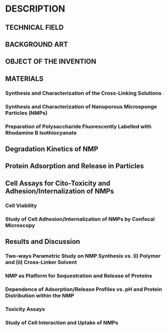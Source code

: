 # DESCRIPTION

## TECHNICAL FIELD

## BACKGROUND ART

## OBJECT OF THE INVENTION

## MATERIALS

### Synthesis and Characterization of the Cross-Linking Solutions

### Synthesis and Characterization of Nanoporous Microsponge Particles (NMPs)

### Preparation of Polysaccharide Fluorescently Labelled with Rhodamine B Isothiocyanate

## Degradation Kinetics of NMP

## Protein Adsorption and Release in Particles

## Cell Assays for Cito-Toxicity and Adhesion/Internalization of NMPs

### Cell Viability

### Study of Cell Adhesion/Internalization of NMPs by Confocal Microscopy

## Results and Discussion

### Two-ways Parametric Study on NMP Synthesis vs. (i) Polymer and (ii) Cross-Linker Solvent

### NMP as Platform for Sequestration and Release of Proteins

### Dependence of Adsorption/Release Profiles vs. pH and Protein Distribution within the NMP

### Toxicity Assays

### Study of Cell Interaction and Uptake of NMPs

